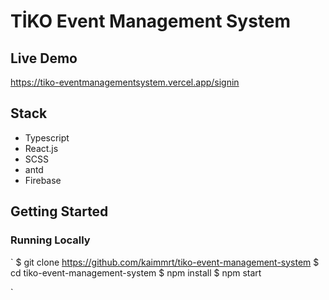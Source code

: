 # TİKO Event Management System

## Live Demo
https://tiko-eventmanagementsystem.vercel.app/signin

## Stack
* Typescript
* React.js
* SCSS 
* antd 
* Firebase

## Getting Started

### Running Locally

`
$ git clone https://github.com/kaimmrt/tiko-event-management-system
$ cd tiko-event-management-system
$ npm install
$ npm start

`


